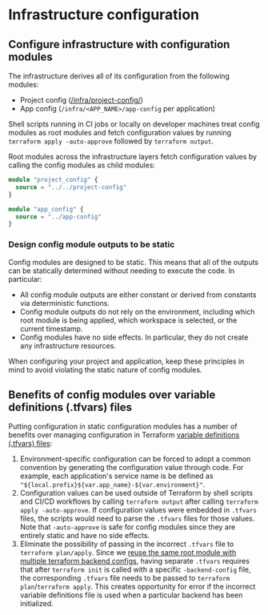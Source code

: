 # Infrastructure configuration

## Configure infrastructure with configuration modules

The infrastructure derives all of its configuration from the following modules:

- Project config ([/infra/project-config/](/infra/project-config/))
- App config (`/infra/<APP_NAME>/app-config` per application)

Shell scripts running in CI jobs or locally on developer machines treat config modules as root modules and fetch configuration values by running `terraform apply -auto-approve` followed by `terraform output`.

Root modules across the infrastructure layers fetch configuration values by calling the config modules as child modules:

```terraform
module "project_config" {
  source = "../../project-config"
}

module "app_config" {
  source = "../app-config"
}
```

### Design config module outputs to be static

Config modules are designed to be static. This means that all of the outputs can be statically determined without needing to execute the code. In particular:

- All config module outputs are either constant or derived from constants via deterministic functions.
- Config module outputs do not rely on the environment, including which root module is being applied, which workspace is selected, or the current timestamp.
- Config modules have no side effects. In particular, they do not create any infrastructure resources.

When configuring your project and application, keep these principles in mind to avoid violating the static nature of config modules.

## Benefits of config modules over variable definitions (.tfvars) files

Putting configuration in static configuration modules has a number of benefits over managing configuration in Terraform [variable definitions (.tfvars) files](https://developer.hashicorp.com/terraform/language/values/variables#assigning-values-to-root-module-variables):

1. Environment-specific configuration can be forced to adopt a common convention by generating the configuration value through code. For example, each application's service name is be defined as `"${local.prefix}${var.app_name}-${var.environment}"`.
2. Configuration values can be used outside of Terraform by shell scripts and CI/CD workflows by calling `terraform output` after calling `terraform apply -auto-approve`. If configuration values were embedded in `.tfvars` files, the scripts would need to parse the `.tfvars` files for those values. Note that `-auto-approve` is safe for config modules since they are entirely static and have no side effects.
3. Eliminate the possibility of passing in the incorrect `.tfvars` file to `terraform plan/apply`. Since we [reuse the same root module with multiple terraform backend configs](https://github.com/navapbc/template-infra/blob/main/docs/decisions/infra/2023-05-09-separate-terraform-backend-configs-into-separate-config-files.md), having separate `.tfvars` requires that after `terraform init` is called with a specific `-backend-config` file, the corresponding `.tfvars` file needs to be passed to `terraform plan`/`terraform apply`. This creates opportunity for error if the incorrect variable definitions file is used when a particular backend has been initialized.
